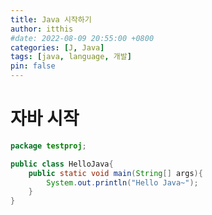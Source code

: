 ```yaml
---
title: Java 시작하기
author: itthis
#date: 2022-08-09 20:55:00 +0800
categories: [J, Java]
tags: [java, language, 개발]
pin: false
---
```



# **자바 시작**

```java
package testproj;

public class HelloJava{
    public static void main(String[] args){
        System.out.println("Hello Java~");
    }
}
```
<script async src="https://pagead2.googlesyndication.com/pagead/js/adsbygoogle.js?client=ca-pub-7879315456248728"
crossorigin="anonymous"></script>